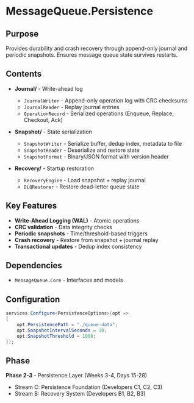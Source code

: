 # MessageQueue.Persistence

## Purpose

Provides durability and crash recovery through append-only journal and periodic snapshots. Ensures message queue state survives restarts.

## Contents

- **Journal/** - Write-ahead log
  - `JournalWriter` - Append-only operation log with CRC checksums
  - `JournalReader` - Replay journal entries
  - `OperationRecord` - Serialized operations (Enqueue, Replace, Checkout, Ack)

- **Snapshot/** - State serialization
  - `SnapshotWriter` - Serialize buffer, dedup index, metadata to file
  - `SnapshotReader` - Deserialize and restore state
  - `SnapshotFormat` - Binary/JSON format with version header

- **Recovery/** - Startup restoration
  - `RecoveryEngine` - Load snapshot + replay journal
  - `DLQRestorer` - Restore dead-letter queue state

## Key Features

- **Write-Ahead Logging (WAL)** - Atomic operations
- **CRC validation** - Data integrity checks
- **Periodic snapshots** - Time/threshold-based triggers
- **Crash recovery** - Restore from snapshot + journal replay
- **Transactional updates** - Dedup index consistency

## Dependencies

- `MessageQueue.Core` - Interfaces and models

## Configuration

```csharp
services.Configure<PersistenceOptions>(opt =>
{
    opt.PersistencePath = "./queue-data";
    opt.SnapshotIntervalSeconds = 30;
    opt.SnapshotThreshold = 1000;
});
```

## Phase

**Phase 2-3** - Persistence Layer (Weeks 3-4, Days 15-28)
- Stream C: Persistence Foundation (Developers C1, C2, C3)
- Stream B: Recovery System (Developers B1, B2, B3)
